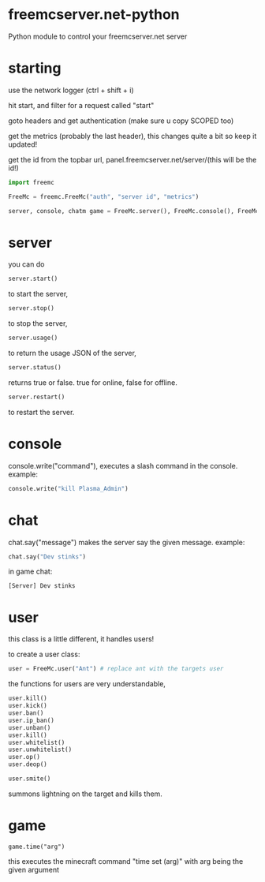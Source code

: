# freemcserver.net-python
Python module to control your freemcserver.net server




# starting

use the network logger (ctrl + shift + i)

hit start, and filter for a request called "start"

goto headers and get authentication (make sure u copy SCOPED too)

get the metrics (probably the last header), this changes quite a bit so keep it updated!

get the id from the topbar url,  panel.freemcserver.net/server/(this will be the id!)

```py
import freemc

FreeMc = freemc.FreeMc("auth", "server id", "metrics")

server, console, chatm game = FreeMc.server(), FreeMc.console(), FreeMc.chat(), FreeMc.game()
```




# server

you can do
```py
server.start()
```
to start the server,

```py
server.stop()
```
to stop the server,

```py
server.usage()
```
to return the usage JSON of the server,

```py
server.status()
```
returns true or false. true for online, false for offline.

```py
server.restart()
```
to restart the server.


# console

console.write("command"), executes a slash command in the console.
example:
```py
console.write("kill Plasma_Admin")
```

# chat

chat.say("message") makes the server say the given message.
example:
```py
chat.say("Dev stinks")
```
in game chat:
```
[Server] Dev stinks
```

# user
this class is a little different, it handles users!

to create a user class:
```py
user = FreeMc.user("Ant") # replace ant with the targets user
```

the functions for users are very understandable,
```py
user.kill()
user.kick()
user.ban()
user.ip_ban()
user.unban()
user.kill()
user.whitelist()
user.unwhitelist()
user.op()
user.deop()
```

```py
user.smite()
```
summons lightning on the target and kills them.



# game
```
game.time("arg")
```
this executes the minecraft command "time set (arg)" with arg being the given argument 
